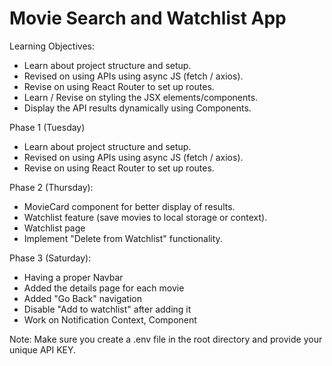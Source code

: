 # Movie Search and Watchlist App

Learning Objectives:
- Learn about project structure and setup.
- Revised on using APIs using async JS (fetch / axios).
- Revise on using React Router to set up routes.
- Learn / Revise on styling the JSX elements/components.
- Display the API results dynamically using Components.

Phase 1 (Tuesday)
- Learn about project structure and setup.
- Revised on using APIs using async JS (fetch / axios).
- Revise on using React Router to set up routes.

Phase 2 (Thursday):
- MovieCard component for better display of results.
- Watchlist feature (save movies to local storage or context).
- Watchlist page
- Implement "Delete from Watchlist" functionality.

Phase 3 (Saturday):
- Having a proper Navbar
- Added the details page for each movie
- Added "Go Back" navigation
- Disable "Add to watchlist" after adding it
- Work on Notification Context, Component

Note: Make sure you create a .env file in the root directory and provide your unique API KEY.
